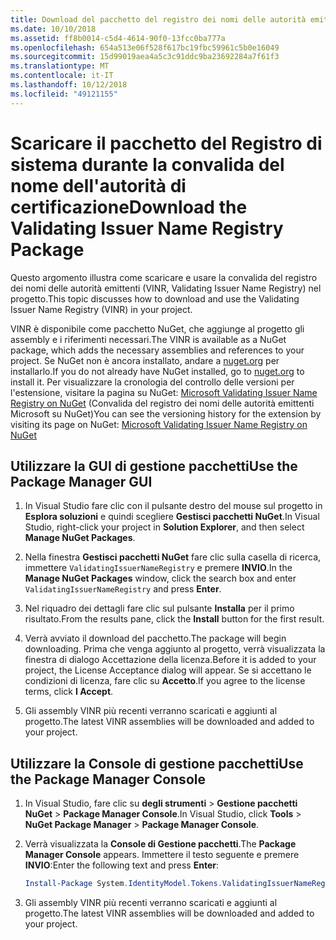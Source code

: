 ```yaml
---
title: Download del pacchetto del registro dei nomi delle autorità emittenti
ms.date: 10/10/2018
ms.assetid: ff8b0014-c5d4-4614-90f0-13fcc0ba777a
ms.openlocfilehash: 654a513e06f528f617bc19fbc59961c5b0e16049
ms.sourcegitcommit: 15d99019aea4a5c3c91ddc9ba23692284a7f61f3
ms.translationtype: MT
ms.contentlocale: it-IT
ms.lasthandoff: 10/12/2018
ms.locfileid: "49121155"
---
```

# <a name="download-the-validating-issuer-name-registry-package"></a><span data-ttu-id="f9505-102">Scaricare il pacchetto del Registro di sistema durante la convalida del nome dell'autorità di certificazione</span><span class="sxs-lookup"><span data-stu-id="f9505-102">Download the Validating Issuer Name Registry Package</span></span>

<span data-ttu-id="f9505-103">Questo argomento illustra come scaricare e usare la convalida del registro dei nomi delle autorità emittenti (VINR, Validating Issuer Name Registry) nel progetto.</span><span class="sxs-lookup"><span data-stu-id="f9505-103">This topic discusses how to download and use the Validating Issuer Name Registry (VINR) in your project.</span></span>

<span data-ttu-id="f9505-104">VINR è disponibile come pacchetto NuGet, che aggiunge al progetto gli assembly e i riferimenti necessari.</span><span class="sxs-lookup"><span data-stu-id="f9505-104">The VINR is available as a NuGet package, which adds the necessary assemblies and references to your project.</span></span> <span data-ttu-id="f9505-105">Se NuGet non è ancora installato, andare a [nuget.org](http://nuget.org) per installarlo.</span><span class="sxs-lookup"><span data-stu-id="f9505-105">If you do not already have NuGet installed, go to [nuget.org](http://nuget.org) to install it.</span></span> <span data-ttu-id="f9505-106">Per visualizzare la cronologia del controllo delle versioni per l'estensione, visitare la pagina su NuGet: [Microsoft Validating Issuer Name Registry on NuGet](https://nuget.org/packages/System.IdentityModel.Tokens.ValidatingIssuerNameRegistry/) (Convalida del registro dei nomi delle autorità emittenti Microsoft su NuGet)</span><span class="sxs-lookup"><span data-stu-id="f9505-106">You can see the versioning history for the extension by visiting its page on NuGet: [Microsoft Validating Issuer Name Registry on NuGet](https://nuget.org/packages/System.IdentityModel.Tokens.ValidatingIssuerNameRegistry/)</span></span>

## <a name="use-the-package-manager-gui"></a><span data-ttu-id="f9505-107">Utilizzare la GUI di gestione pacchetti</span><span class="sxs-lookup"><span data-stu-id="f9505-107">Use the Package Manager GUI</span></span>

1. <span data-ttu-id="f9505-108">In Visual Studio fare clic con il pulsante destro del mouse sul progetto in **Esplora soluzioni** e quindi scegliere **Gestisci pacchetti NuGet**.</span><span class="sxs-lookup"><span data-stu-id="f9505-108">In Visual Studio, right-click your project in **Solution Explorer**, and then select **Manage NuGet Packages**.</span></span>

2. <span data-ttu-id="f9505-109">Nella finestra **Gestisci pacchetti NuGet** fare clic sulla casella di ricerca, immettere `ValidatingIssuerNameRegistry` e premere **INVIO**.</span><span class="sxs-lookup"><span data-stu-id="f9505-109">In the **Manage NuGet Packages** window, click the search box and enter `ValidatingIssuerNameRegistry` and press **Enter**.</span></span>

3. <span data-ttu-id="f9505-110">Nel riquadro dei dettagli fare clic sul pulsante **Installa** per il primo risultato.</span><span class="sxs-lookup"><span data-stu-id="f9505-110">From the results pane, click the **Install** button for the first result.</span></span>

4. <span data-ttu-id="f9505-111">Verrà avviato il download del pacchetto.</span><span class="sxs-lookup"><span data-stu-id="f9505-111">The package will begin downloading.</span></span> <span data-ttu-id="f9505-112">Prima che venga aggiunto al progetto, verrà visualizzata la finestra di dialogo Accettazione della licenza.</span><span class="sxs-lookup"><span data-stu-id="f9505-112">Before it is added to your project, the License Acceptance dialog will appear.</span></span> <span data-ttu-id="f9505-113">Se si accettano le condizioni di licenza, fare clic su **Accetto**.</span><span class="sxs-lookup"><span data-stu-id="f9505-113">If you agree to the license terms, click **I Accept**.</span></span>

5. <span data-ttu-id="f9505-114">Gli assembly VINR più recenti verranno scaricati e aggiunti al progetto.</span><span class="sxs-lookup"><span data-stu-id="f9505-114">The latest VINR assemblies will be downloaded and added to your project.</span></span>

## <a name="use-the-package-manager-console"></a><span data-ttu-id="f9505-115">Utilizzare la Console di gestione pacchetti</span><span class="sxs-lookup"><span data-stu-id="f9505-115">Use the Package Manager Console</span></span>

1. <span data-ttu-id="f9505-116">In Visual Studio, fare clic su **degli strumenti** > **Gestione pacchetti NuGet** > **Package Manager Console**.</span><span class="sxs-lookup"><span data-stu-id="f9505-116">In Visual Studio, click **Tools** > **NuGet Package Manager** > **Package Manager Console**.</span></span>

2. <span data-ttu-id="f9505-117">Verrà visualizzata la **Console di Gestione pacchetti**.</span><span class="sxs-lookup"><span data-stu-id="f9505-117">The **Package Manager Console** appears.</span></span> <span data-ttu-id="f9505-118">Immettere il testo seguente e premere **INVIO**:</span><span class="sxs-lookup"><span data-stu-id="f9505-118">Enter the following text and press **Enter**:</span></span>

    ```powershell
    Install-Package System.IdentityModel.Tokens.ValidatingIssuerNameRegistry
    ```

3. <span data-ttu-id="f9505-119">Gli assembly VINR più recenti verranno scaricati e aggiunti al progetto.</span><span class="sxs-lookup"><span data-stu-id="f9505-119">The latest VINR assemblies will be downloaded and added to your project.</span></span>
